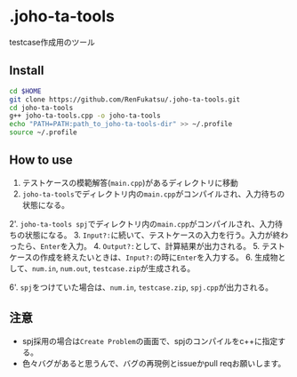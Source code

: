 # .joho-ta-tools
testcase作成用のツール

## Install
```bash
cd $HOME
git clone https://github.com/RenFukatsu/.joho-ta-tools.git
cd joho-ta-tools
g++ joho-ta-tools.cpp -o joho-ta-tools
echo "PATH=PATH:path_to_joho-ta-tools-dir" >> ~/.profile
source ~/.profile
```

## How to use
1. テストケースの模範解答(`main.cpp`)があるディレクトリに移動
2. `joho-ta-tools`でディレクトリ内の`main.cpp`がコンパイルされ、入力待ちの状態になる。

2'. `joho-ta-tools spj`でディレクトリ内の`main.cpp`がコンパイルされ、入力待ちの状態になる。
3. `Input?:`に続いて、テストケースの入力を行う。入力が終わったら、`Enter`を入力。
4. `Output?:`として、計算結果が出力される。
5. テストケースの作成を終えたいときは、`Input?:`の時に`Enter`を入力する。
6. 生成物として、`num.in`, `num.out`, `testcase.zip`が生成される。

6'. `spj`をつけていた場合は、`num.in`, `testcase.zip`, `spj.cpp`が出力される。

## 注意
- spj採用の場合は`Create Problem`の画面で、spjのコンパイルをc++に指定する。
- 色々バグがあると思うんで、バグの再現例とissueかpull reqお願いします。

